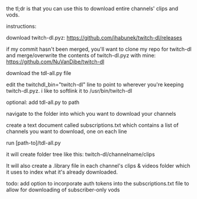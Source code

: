 the tl;dr is that you can use this to download entire channels' clips and vods.

instructions:

download twitch-dl.pyz: https://github.com/ihabunek/twitch-dl/releases

if my commit hasn't been merged, you'll want to clone my repo for twitch-dl and merge/overwrite the contents of twitch-dl.pyz with mine: https://github.com/NuVanDibe/twitch-dl

download the tdl-all.py file

edit the twitchdl_bin="twitch-dl" line to point to wherever you're keeping twitch-dl.pyz. i like to softlink it to /usr/bin/twitch-dl

optional: add tdl-all.py to path

navigate to the folder into which you want to download your channels

create a text document called subscriptions.txt which contains a list of channels you want to download, one on each line

run [path-to]/tdl-all.py


it will create folder tree like this: twitch-dl/channelname/clips


It will also create a .library file in each channel's clips & videos folder which it uses to index what it's already downloaded.


todo: add option to incorporate auth tokens into the subscriptions.txt file to allow for downloading of subscriber-only vods
